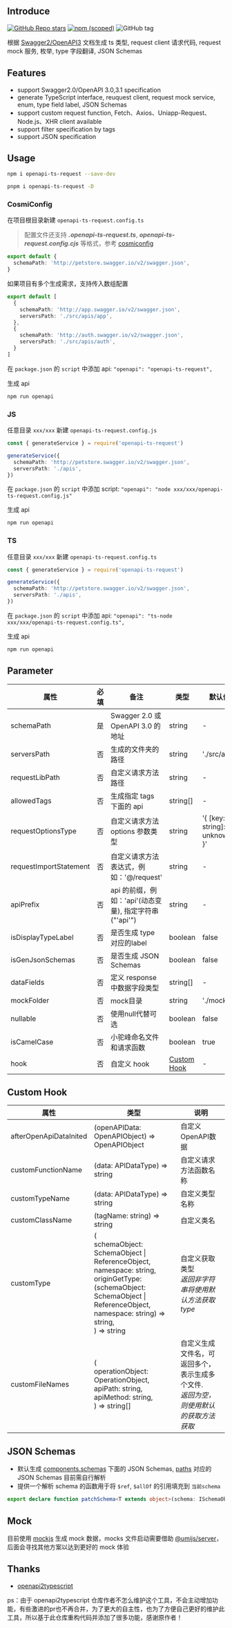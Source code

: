 ## Introduce

[![GitHub Repo stars](https://img.shields.io/github/stars/openapi-ui/openapi-ts-request?style=social)](https://github.com/openapi-ui/openapi-ts-request)
[![npm (scoped)](https://img.shields.io/npm/v/openapi-ts-request)](https://www.npmjs.com/package/openapi-ts-request)
![GitHub tag](https://img.shields.io/github/v/tag/openapi-ui/openapi-ts-request?include_prereleases)

根据 [Swagger2/OpenAPI3](https://swagger.io/blog/news/whats-new-in-openapi-3-0/) 文档生成 ts 类型, request client 请求代码, request mock 服务, 枚举, type 字段翻译, JSON Schemas

## Features

* support Swagger2.0/OpenAPI 3.0,3.1 specification
* generate TypeScript interface, reuquest client, request mock service, enum, type field label, JSON Schemas
* support custom request function, Fetch、Axios、Uniapp-Request、Node.js、XHR client available
* support filter specification by tags
* support JSON specification

## Usage

```bash
npm i openapi-ts-request --save-dev

pnpm i openapi-ts-request -D
```

### CosmiConfig

在项目根目录新建 ```openapi-ts-request.config.ts``` 
> 配置文件还支持 ***.openapi-ts-request.ts***, ***openapi-ts-request.config.cjs*** 等格式，参考 [cosmiconfig](https://github.com/cosmiconfig/cosmiconfig?tab=readme-ov-file#cosmiconfig)

```ts
export default {
  schemaPath: 'http://petstore.swagger.io/v2/swagger.json',
}
```

如果项目有多个生成需求，支持传入数组配置

```ts
export default [
  {
    schemaPath: 'http://app.swagger.io/v2/swagger.json',
    serversPath: './src/apis/app',
  },
  {
    schemaPath: 'http://auth.swagger.io/v2/swagger.json',
    serversPath: './src/apis/auth',
  }
]
```

在 ```package.json``` 的 ```script``` 中添加 api: ```"openapi": "openapi-ts-request",```

生成 api

```bash
npm run openapi
```

### JS

任意目录 ```xxx/xxx``` 新建 ```openapi-ts-request.config.js```

```ts
const { generateService } = require('openapi-ts-request')

generateService({
  schemaPath: 'http://petstore.swagger.io/v2/swagger.json',
  serversPath: './apis',
})
```

在 ```package.json``` 的 ```script``` 中添加 script: ```"openapi": "node xxx/xxx/openapi-ts-request.config.js"```

生成 api

```bash
npm run openapi
```

### TS

任意目录 ```xxx/xxx``` 新建 ```openapi-ts-request.config.ts```

```ts
const { generateService } = require('openapi-ts-request')

generateService({
  schemaPath: 'http://petstore.swagger.io/v2/swagger.json',
  serversPath: './apis',
})
```

在 ```package.json``` 的 ```script``` 中添加 api: ```"openapi": "ts-node xxx/xxx/openapi-ts-request.config.ts",```

生成 api
```bash
npm run openapi
```

## Parameter

|  属性   | 必填  | 备注 | 类型 | 默认值 |
|  ----  | ----  |  ----  |  ----  | - |
| schemaPath  | 是 | Swagger 2.0 或 OpenAPI 3.0 的地址 | string | - |
| serversPath  | 否 | 生成的文件夹的路径 | string | './src/apis' |
| requestLibPath  | 否 | 自定义请求方法路径 | string | - |
| allowedTags  | 否 | 生成指定 tags 下面的 api | string[] | - |
| requestOptionsType  | 否 | 自定义请求方法 options 参数类型 | string | '{ [key: string]: unknown }' |
| requestImportStatement  | 否 | 自定义请求方法表达式，例如：'@/request' | string | - |
| apiPrefix  | 否 | api 的前缀，例如：'api'(动态变量), 指定字符串("'api'") | string | - |
| isDisplayTypeLabel | 否 | 是否生成 type 对应的label | boolean | false |
| isGenJsonSchemas | 否 | 是否生成 JSON Schemas | boolean | false |
| dataFields | 否 | 定义 response 中数据字段类型 | string[] | - |
| mockFolder  | 否 | mock目录 | string | './mocks' |
| nullable | 否 | 使用null代替可选 | boolean | false |
| isCamelCase | 否 | 小驼峰命名文件和请求函数 | boolean | true |
| hook | 否 | 自定义 hook | [Custom Hook](#Custom-Hook) | - |

## Custom Hook

| 属性           | 类型 | 说明               |
| -------------- | ---- | ------------------ |
| afterOpenApiDataInited | (openAPIData: OpenAPIObject) => OpenAPIObject  | 自定义OpenAPI数据 |
| customFunctionName | (data: APIDataType) => string   | 自定义请求方法函数名称 |
| customTypeName | (data: APIDataType) => string | 自定义类型名称 |
| customClassName | (tagName: string) => string  | 自定义类名 |
| customType | (<br>schemaObject: SchemaObject \| ReferenceObject,<br>namespace: string,<br>originGetType:(schemaObject: SchemaObject \| ReferenceObject, namespace: string) => string,<br>) => string  | 自定义获取类型 <br> *返回非字符串将使用默认方法获取type* |
| customFileNames |  (<br>operationObject: OperationObject,<br>apiPath: string,<br>apiMethod: string,<br>) => string[]   | 自定义生成文件名，可返回多个，表示生成多个文件. <br> *返回为空，则使用默认的获取方法获取* |

## JSON Schemas

- 默认生成 [components.schemas](https://spec.openapis.org/oas/latest.html#components-object) 下面的 JSON Schemas, [paths](https://spec.openapis.org/oas/latest.html#paths-object) 对应的 JSON Schemas 目前需自行解析
- 提供一个解析 schema 的函数用于将 `$ref`, `$allOf` 的引用填充到 `当前schema`

```ts
export declare function patchSchema<T extends object>(schema: ISchemaObject, schemas: ComponentsObject["schemas"]): T;
```

## Mock

目前使用 [mockjs](http://mockjs.com) 生成 mock 数据，mocks 文件启动需要借助 [@umijs/server](https://umijs.org/docs/guides/mock)，后面会寻找其他方案以达到更好的 mock 体验

## Thanks

- [openapi2typescript](https://github.com/chenshuai2144/openapi2typescript)

ps：由于 openapi2typescript 仓库作者不怎么维护这个工具，不会主动增加功能，有些激进的pr也不再合并，为了更大的自主性，也为了方便自己更好的维护此工具，所以基于此仓库重构代码并添加了很多功能，感谢原作者！